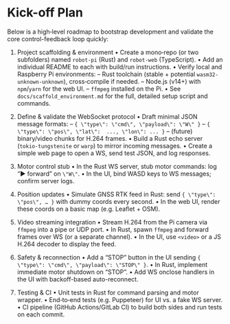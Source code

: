  # Kick-off Plan

Below is a high‑level roadmap to bootstrap development and validate the core control-feedback loop quickly:

1. Project scaffolding & environment
   • Create a mono‑repo (or two subfolders) named `robot-pi` (Rust) and `robot-web` (TypeScript).
   • Add an individual README to each with build/run instructions.
   • Verify local and Raspberry Pi environments:
     – Rust toolchain (stable + potential `wasm32-unknown-unknown`), cross‑compile if needed.
     – Node.js (v14+) with `npm`/`yarn` for the web UI.
     – `ffmpeg` installed on the Pi.
   • See `docs/scaffold_environment.md` for the full, detailed setup script and commands.

2. Define & validate the WebSocket protocol
   • Draft minimal JSON message formats:
     – `{ \"type\": \"cmd\", \"payload\": \"W\" }`
     – `{ \"type\": \"pos\", \"lat\":  ..., \"lon\": ... }`
     – (future) binary/video chunks for H.264 frames.
   • Build a Rust echo server (`tokio-tungstenite` or `warp`) to mirror incoming messages.
   • Create a simple web page to open a WS, send test JSON, and log responses.

3. Motor control stub
   • In the Rust WS server, stub motor commands: log “▶ forward” on `\"W\"`.
   • In the UI, bind WASD keys to WS messages; confirm server logs.

4. Position updates
   • Simulate GNSS RTK feed in Rust: send `{ \"type\": \"pos\", … }` with dummy coords every second.
   • In the web UI, render these coords on a basic map (e.g. Leaflet + OSM).

5. Video streaming integration
   • Stream H.264 from the Pi camera via `ffmpeg` into a pipe or UDP port.
   • In Rust, spawn `ffmpeg` and forward frames over WS (or a separate channel).
   • In the UI, use `<video>` or a JS H.264 decoder to display the feed.

6. Safety & reconnection
   • Add a “STOP” button in the UI sending `{ \"type\": \"cmd\", \"payload\": \"STOP\" }`.
   • In Rust, implement immediate motor shutdown on “STOP”.
   • Add WS onclose handlers in the UI with backoff-based auto-reconnect.

7. Testing & CI
   • Unit tests in Rust for command parsing and motor wrapper.
   • End‑to‑end tests (e.g. Puppeteer) for UI vs. a fake WS server.
   • CI pipeline (GitHub Actions/GitLab CI) to build both sides and run tests on each commit.